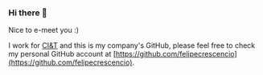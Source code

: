### Hi there 👋

<!--
**felipecrescencio-cit/felipecrescencio-cit** is a ✨ _special_ ✨ repository because its `README.md` (this file) appears on your GitHub profile.

Here are some ideas to get you started:

- 🔭 I’m currently working on ...
- 🌱 I’m currently learning ...
- 👯 I’m looking to collaborate on ...
- 🤔 I’m looking for help with ...
- 💬 Ask me about ...
- 📫 How to reach me: ...
- 😄 Pronouns: ...
- ⚡ Fun fact: ...
-->

Nice to e-meet you :)

I work for [CI&T](https://ciandt.com) and this is my company's GitHub, please feel free to check my personal GitHub account at [https://github.com/felipecrescencio](https://github.com/felipecrescencio).
